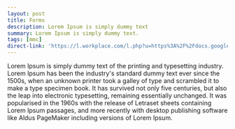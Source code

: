```yaml
---
layout: post
title: Forms
description: Lorem Ipsum is simply dummy text
summary: Lorem Ipsum is simply dummy text.
tags: [mmc]
direct-link: 'https://l.workplace.com/l.php?u=https%3A%2F%2Fdocs.google.com%2Fdocument%2Fd%2F11QtEcg1H6IR7eWGRHOq3defT1zxnyERZyr9KfsCAS3M%2Fedit%3Fusp%3Dsharing&h=AT2lvU-3AMYASOeLEI2GhKZZmI04-zM8mIaK9rCra-B_VOAKJc9Wa3npsveKa2PF1RWgEDUoshQl_jfNj5NoRJWpC9nOGaHyzrkITofMZjSVJsqpuCHES84wZvKAjGnP48ZmfsrWL4hNvqSp0jqE7Q'
---
```


Lorem Ipsum is simply dummy text of the printing and typesetting industry. Lorem Ipsum has been the industry's standard dummy text ever since the 1500s, when an unknown printer took a galley of type and scrambled it to make a type specimen book. It has survived not only five centuries, but also the leap into electronic typesetting, remaining essentially unchanged. It was popularised in the 1960s with the release of Letraset sheets containing Lorem Ipsum passages, and more recently with desktop publishing software like Aldus PageMaker including versions of Lorem Ipsum.
